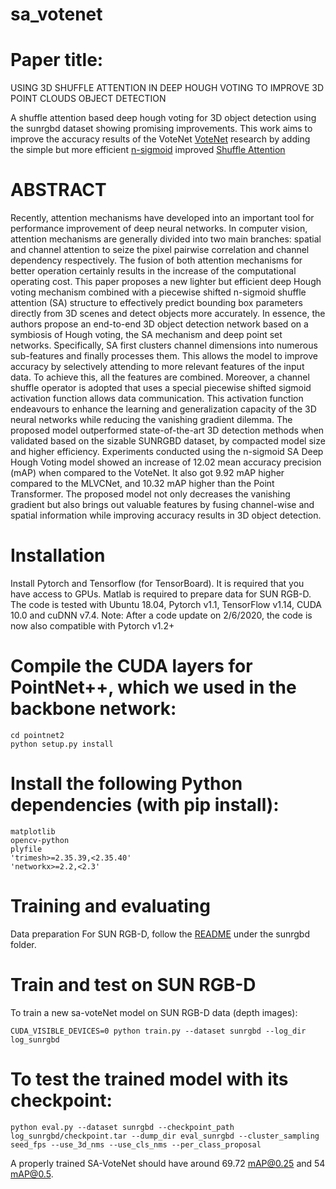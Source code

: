 # sa_votenet 
# Paper title: 
USING 3D SHUFFLE ATTENTION IN DEEP HOUGH VOTING TO IMPROVE 3D POINT CLOUDS OBJECT DETECTION 

A shuffle attention based deep hough voting for 3D object detection using the sunrgbd dataset showing promising improvements. This work aims to improve the accuracy results of the VoteNet [VoteNet](https://github.com/facebookresearch/votenet) research by adding the simple but more efficient [n-sigmoid](https://www.mdpi.com/2079-9292/12/4/911) improved [Shuffle Attention](https://blog.paperspace.com/shuffle-attention-sanet/) 


# ABSTRACT

Recently, attention mechanisms have developed into an important tool for performance improvement of deep neural networks. In computer vision, attention mechanisms are generally divided into two main branches: spatial and channel attention to seize the pixel pairwise correlation and channel dependency respectively. The fusion of both attention mechanisms for better operation certainly results in the increase of the computational operating cost. This paper proposes a new lighter but efficient deep Hough voting mechanism combined with a piecewise shifted n-sigmoid shuffle attention (SA) structure to effectively predict bounding box parameters directly from 3D scenes and detect objects more accurately. In essence, the authors propose an end-to-end 3D object detection network based on a symbiosis of Hough voting, the SA mechanism and deep point set networks. Specifically, SA first clusters channel dimensions into numerous sub-features and finally processes them. This allows the model to improve accuracy by selectively attending to more relevant features of the input data. To achieve this, all the features are combined. Moreover, a channel shuffle operator is adopted that uses a special piecewise shifted sigmoid activation function allows data communication. This activation function endeavours to enhance the learning and generalization capacity of the 3D neural networks while reducing the vanishing gradient dilemma. The proposed model outperformed state-of-the-art 3D detection methods when validated based on the sizable SUNRGBD dataset, by compacted model size and higher efficiency. Experiments conducted using the n-sigmoid SA Deep Hough Voting model showed an increase of 12.02 mean accuracy precision (mAP) when compared to the VoteNet. It also got 9.92 mAP higher compared to the MLVCNet, and 10.32 mAP higher than the Point Transformer. The proposed model not only decreases the vanishing gradient but also brings out valuable features by fusing channel-wise and spatial information while improving accuracy results in 3D object detection.



# Installation
Install Pytorch and Tensorflow (for TensorBoard). It is required that you have access to GPUs. Matlab is required to prepare data for SUN RGB-D. The code is tested with Ubuntu 18.04, Pytorch v1.1, TensorFlow v1.14, CUDA 10.0 and cuDNN v7.4. Note: After a code update on 2/6/2020, the code is now also compatible with Pytorch v1.2+

# Compile the CUDA layers for PointNet++, which we used in the backbone network:
```
cd pointnet2
python setup.py install
```

# Install the following Python dependencies (with pip install):
```
matplotlib
opencv-python
plyfile
'trimesh>=2.35.39,<2.35.40'
'networkx>=2.2,<2.3'
```
# Training and evaluating
Data preparation
For SUN RGB-D, follow the [README](https://github.com/facebookresearch/votenet/blob/main/sunrgbd/README.md) under the sunrgbd folder.



# Train and test on SUN RGB-D
To train a new sa-voteNet model on SUN RGB-D data (depth images):
```
CUDA_VISIBLE_DEVICES=0 python train.py --dataset sunrgbd --log_dir log_sunrgbd
```

# To test the trained model with its checkpoint:
```
python eval.py --dataset sunrgbd --checkpoint_path log_sunrgbd/checkpoint.tar --dump_dir eval_sunrgbd --cluster_sampling seed_fps --use_3d_nms --use_cls_nms --per_class_proposal
```
A properly trained SA-VoteNet should have around 69.72 mAP@0.25 and 54 mAP@0.5.

